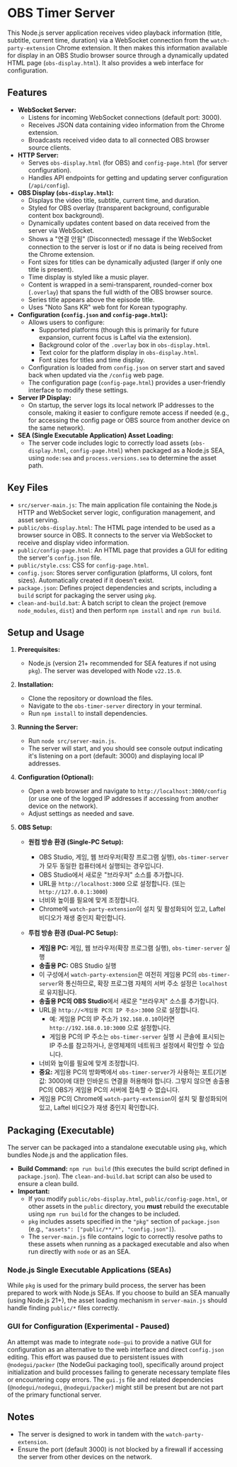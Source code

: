 # OBS Timer Server

This Node.js server application receives video playback information (title, subtitle, current time, duration) via a WebSocket connection from the `watch-party-extension` Chrome extension. It then makes this information available for display in an OBS Studio browser source through a dynamically updated HTML page (`obs-display.html`). It also provides a web interface for configuration.

## Features

*   **WebSocket Server:**
    *   Listens for incoming WebSocket connections (default port: 3000).
    *   Receives JSON data containing video information from the Chrome extension.
    *   Broadcasts received video data to all connected OBS browser source clients.
*   **HTTP Server:**
    *   Serves `obs-display.html` (for OBS) and `config-page.html` (for server configuration).
    *   Handles API endpoints for getting and updating server configuration (`/api/config`).
*   **OBS Display (`obs-display.html`):**
    *   Displays the video title, subtitle, current time, and duration.
    *   Styled for OBS overlay (transparent background, configurable content box background).
    *   Dynamically updates content based on data received from the server via WebSocket.
    *   Shows a "연결 안됨" (Disconnected) message if the WebSocket connection to the server is lost or if no data is being received from the Chrome extension.
    *   Font sizes for titles can be dynamically adjusted (larger if only one title is present).
    *   Time display is styled like a music player.
    *   Content is wrapped in a semi-transparent, rounded-corner box (`.overlay`) that spans the full width of the OBS browser source.
    *   Series title appears above the episode title.
    *   Uses "Noto Sans KR" web font for Korean typography.
*   **Configuration (`config.json` and `config-page.html`):**
    *   Allows users to configure:
        *   Supported platforms (though this is primarily for future expansion, current focus is Laftel via the extension).
        *   Background color of the `.overlay` box in `obs-display.html`.
        *   Text color for the platform display in `obs-display.html`.
        *   Font sizes for titles and time display.
    *   Configuration is loaded from `config.json` on server start and saved back when updated via the `/config` web page.
    *   The configuration page (`config-page.html`) provides a user-friendly interface to modify these settings.
*   **Server IP Display:**
    *   On startup, the server logs its local network IP addresses to the console, making it easier to configure remote access if needed (e.g., for accessing the config page or OBS source from another device on the same network).
*   **SEA (Single Executable Application) Asset Loading:**
    *   The server code includes logic to correctly load assets (`obs-display.html`, `config-page.html`) when packaged as a Node.js SEA, using `node:sea` and `process.versions.sea` to determine the asset path.

## Key Files

*   `src/server-main.js`: The main application file containing the Node.js HTTP and WebSocket server logic, configuration management, and asset serving.
*   `public/obs-display.html`: The HTML page intended to be used as a browser source in OBS. It connects to the server via WebSocket to receive and display video information.
*   `public/config-page.html`: An HTML page that provides a GUI for editing the server's `config.json` file.
*   `public/style.css`: CSS for `config-page.html`.
*   `config.json`: Stores server configuration (platforms, UI colors, font sizes). Automatically created if it doesn't exist.
*   `package.json`: Defines project dependencies and scripts, including a `build` script for packaging the server using `pkg`.
*   `clean-and-build.bat`: A batch script to clean the project (remove `node_modules`, `dist`) and then perform `npm install` and `npm run build`.

## Setup and Usage

1.  **Prerequisites:**
    *   Node.js (version 21+ recommended for SEA features if not using `pkg`). The server was developed with Node `v22.15.0`.
2.  **Installation:**
    *   Clone the repository or download the files.
    *   Navigate to the `obs-timer-server` directory in your terminal.
    *   Run `npm install` to install dependencies.
3.  **Running the Server:**
    *   Run `node src/server-main.js`.
    *   The server will start, and you should see console output indicating it's listening on a port (default: 3000) and displaying local IP addresses.
4.  **Configuration (Optional):**
    *   Open a web browser and navigate to `http://localhost:3000/config` (or use one of the logged IP addresses if accessing from another device on the network).
    *   Adjust settings as needed and save.
5.  **OBS Setup:**

    *   **원컴 방송 환경 (Single-PC Setup):**
        *   OBS Studio, 게임, 웹 브라우저(확장 프로그램 실행), `obs-timer-server`가 모두 동일한 컴퓨터에서 실행되는 경우입니다.
        *   OBS Studio에서 새로운 "브라우저" 소스를 추가합니다.
        *   URL을 `http://localhost:3000` 으로 설정합니다. (또는 `http://127.0.0.1:3000`)
        *   너비와 높이를 필요에 맞게 조정합니다.
        *   Chrome에 `watch-party-extension`이 설치 및 활성화되어 있고, Laftel 비디오가 재생 중인지 확인합니다.

    *   **투컴 방송 환경 (Dual-PC Setup):**
        *   **게임용 PC:** 게임, 웹 브라우저(확장 프로그램 실행), `obs-timer-server` 실행
        *   **송출용 PC:** OBS Studio 실행
        *   이 구성에서 `watch-party-extension`은 여전히 게임용 PC의 `obs-timer-server`와 통신하므로, 확장 프로그램 자체의 서버 주소 설정은 `localhost`로 유지됩니다.
        *   **송출용 PC의 OBS Studio**에서 새로운 "브라우저" 소스를 추가합니다.
        *   URL을 `http://<게임용 PC의 IP 주소>:3000` 으로 설정합니다.
            *   예: 게임용 PC의 IP 주소가 `192.168.0.10`이라면 `http://192.168.0.10:3000` 으로 설정합니다.
            *   게임용 PC의 IP 주소는 `obs-timer-server` 실행 시 콘솔에 표시되는 IP 주소를 참고하거나, 운영체제의 네트워크 설정에서 확인할 수 있습니다.
        *   너비와 높이를 필요에 맞게 조정합니다.
        *   **중요:** 게임용 PC의 방화벽에서 `obs-timer-server`가 사용하는 포트(기본값: 3000)에 대한 인바운드 연결을 허용해야 합니다. 그렇지 않으면 송출용 PC의 OBS가 게임용 PC의 서버에 접속할 수 없습니다.
        *   게임용 PC의 Chrome에 `watch-party-extension`이 설치 및 활성화되어 있고, Laftel 비디오가 재생 중인지 확인합니다.

## Packaging (Executable)

The server can be packaged into a standalone executable using `pkg`, which bundles Node.js and the application files.

*   **Build Command:** `npm run build` (this executes the build script defined in `package.json`). The `clean-and-build.bat` script can also be used to ensure a clean build.
*   **Important:**
    *   If you modify `public/obs-display.html`, `public/config-page.html`, or other assets in the `public` directory, you **must** rebuild the executable using `npm run build` for the changes to be included.
    *   `pkg` includes assets specified in the `"pkg"` section of `package.json` (e.g., `"assets": ["public/**/*", "config.json"]`).
    *   The `server-main.js` file contains logic to correctly resolve paths to these assets when running as a packaged executable and also when run directly with `node` or as an SEA.

### Node.js Single Executable Applications (SEAs)

While `pkg` is used for the primary build process, the server has been prepared to work with Node.js SEAs. If you choose to build an SEA manually (using Node.js 21+), the asset loading mechanism in `server-main.js` should handle finding `public/*` files correctly.

### GUI for Configuration (Experimental - Paused)

An attempt was made to integrate `node-gui` to provide a native GUI for configuration as an alternative to the web interface and direct `config.json` editing. This effort was paused due to persistent issues with `@nodegui/packer` (the NodeGui packaging tool), specifically around project initialization and build processes failing to generate necessary template files or encountering copy errors. The `gui.js` file and related dependencies (`@nodegui/nodegui`, `@nodegui/packer`) might still be present but are not part of the primary functional server.

## Notes

*   The server is designed to work in tandem with the `watch-party-extension`.
*   Ensure the port (default 3000) is not blocked by a firewall if accessing the server from other devices on the network. 